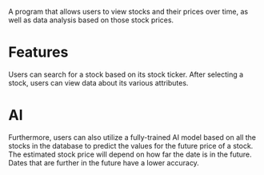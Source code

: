 A program that allows users to view stocks and their prices over time, as well as data analysis based on those stock prices.

# Features
Users can search for a stock based on its stock ticker. After selecting a stock, users can view data about its various attributes.

# AI
Furthermore, users can also utilize a fully-trained AI model based on all the stocks in the database to predict the values for the future price of a stock.
The estimated stock price will depend on how far the date is in the future. Dates that are further in the future have a lower accuracy.
